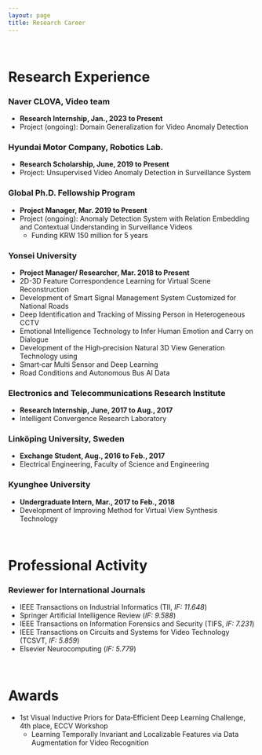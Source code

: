```yaml
---
layout: page
title: Research Career
---
```


<br/>


# Research Experience

### Naver CLOVA, Video team
* **Research Internship, Jan., 2023 to Present**
* Project (ongoing): Domain Generalization for Video Anomaly Detection

### Hyundai Motor Company, Robotics Lab.
* **Research Scholarship,	June, 2019 to Present**
* Project: Unsupervised Video Anomaly Detection in Surveillance System

### Global Ph.D. Fellowship Program
* **Project Manager, Mar. 2019 to Present**
* Project (ongoing): Anomaly Detection System with Relation Embedding and Contextual Understanding in
Surveillance Videos
  * Funding KRW 150 million for 5 years

### Yonsei University
* **Project Manager/ Researcher, Mar. 2018 to Present**
* 2D-3D Feature Correspondence Learning for Virtual Scene Reconstruction
* Development of Smart Signal Management System Customized for National Roads
* Deep Identification and Tracking of Missing Person in Heterogeneous CCTV
* Emotional Intelligence Technology to Infer Human Emotion and Carry on Dialogue
* Development of the High‑precision Natural 3D View Generation Technology using
* Smart‑car Multi Sensor and Deep Learning
* Road Conditions and Autonomous Bus AI Data

### Electronics and Telecommunications Research Institute
* **Research Internship, June, 2017 to Aug., 2017**
* Intelligent Convergence Research Laboratory

### Linköping University, Sweden
* **Exchange Student, Aug., 2016 to Feb., 2017**
* Electrical Engineering, Faculty of Science and Engineering

### Kyunghee University
* **Undergraduate Intern, Mar., 2017 to Feb., 2018**
* Development of Improving Method for Virtual View Synthesis Technology

<br/>

# Professional Activity

### Reviewer for International Journals

* IEEE Transactions on Industrial Informatics (TII, _IF: 11.648_)
* Springer Artificial Intelligence Review (_IF: 9.588_)
* IEEE Transactions on Information Forensics and Security (TIFS, _IF: 7.231_)
* IEEE Transactions on Circuits and Systems for Video Technology (TCSVT, _IF: 5.859_)
* Elsevier Neurocomputing (_IF: 5.779_)

<br/>

# Awards

* 1st Visual Inductive Priors for Data‑Efficient Deep Learning Challenge, 4th place, ECCV Workshop
  * Learning Temporally Invariant and Localizable Features via Data Augmentation for Video Recognition
